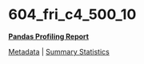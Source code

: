 # 604_fri_c4_500_10

[**Pandas Profiling Report**](https://epistasislab.github.io/penn-ml-benchmarks/profile/604_fri_c4_500_10.html)

[Metadata](metadata.yaml) | [Summary Statistics](summary_stats.tsv)
